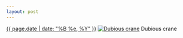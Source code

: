 ```yaml
---
layout: post
---
```


<p>
  <time><a href="/47">{{ page.date | date: "%B %e, %Y" }}</a></time>
  <a href="/47"><img src="{{ site.assets_url }}/47-640.jpg" srcset="{{ site.assets_url }}/47-1280.jpg 1280w, {{ site.assets_url }}/47-960.jpg 960w, {{ site.assets_url }}/47-640.jpg 640w, {{ site.assets_url }}/47-320.jpg 320w" sizes="(min-width: 700px) 50vw, calc(100vw - 2rem)" alt="Dubious crane" /></a>
  <span>Dubious crane</span>
</p>
